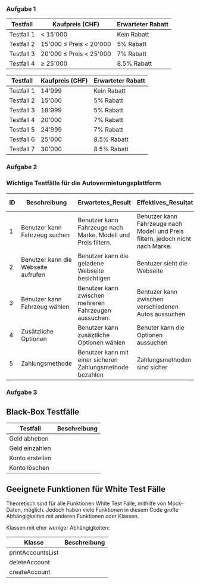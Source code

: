 ### Aufgabe 1

| Testfall   | Kaufpreis (CHF)             | Erwarteter Rabatt |
|------------|-----------------------------|-------------------|
| Testfall 1 | < 15'000                    | Kein Rabatt       |
| Testfall 2 | 15'000 ≤ Preis < 20'000     | 5% Rabatt         |
| Testfall 3 | 20'000 ≤ Preis < 25'000     | 7% Rabatt         |
| Testfall 4 | ≥ 25'000                    | 8.5% Rabatt       |

| Testfall   | Kaufpreis (CHF) | Erwarteter Rabatt |
|------------|------------------|-------------------|
| Testfall 1 | 14'999           | Kein Rabatt       |
| Testfall 2 | 15'000           | 5% Rabatt         |
| Testfall 3 | 19'999           | 5% Rabatt         |
| Testfall 4 | 20'000           | 7% Rabatt         |
| Testfall 5 | 24'999           | 7% Rabatt         |
| Testfall 6 | 25'000           | 8.5% Rabatt       |
| Testfall 7 | 30'000           | 8.5% Rabatt       |

### Aufgabe 2
### Wichtige Testfälle für die Autovermietungsplattform 

| ID         | Beschreibung                  | Erwartetes_Result | Effektives_Resultat| Status           | Mögliche Ursache  |
|------------|-------------------------------|-------------------   |--------------------|------------------|------------------ |
|     1      | Benutzer kann Fahrzeug suchen | Benutzer kann Fahrzeuge nach Marke, Modell und Preis filtern.      |  Benutzer kann Fahrzeuge nach Modell und Preis filtern, jedoch nicht nach Marke.          | false           | Filter wurde nicht gefunden       |
|     2      | Benutzer kann die Webseite aufrufen                      | Benutzer kann die geladene Webseite besichtigen         | Bentuzer sieht die Webseite      | true          | -      |
|     3      | Benutzer kann Fahrzeug wählen                      | Benutzer kann zwischen mehreren Fahrzeugen aussuchen.         | Bentuzer kann zwischen verschiedenen Autos aussuchen         | true         | -     |
|     4      | Zusätzliche Optionen                      | Benutzer kann zusäztliche Optionen wählen         | Benuter kann die Optionen aussuchen       | true           | -   |
|     5      | Zahlungsmethode                        | Benutzer kann mit einer sicheren Zahlungsmethode bezahlen        | Zahlungsmethoden sind sicher        | true         | -       |

### Aufgabe 3

## Black-Box Testfälle

| Testfall          | Beschreibung       |
|-------------------|--------------------|
| Geld abheben      |                    |
| Geld einzahlen    |                    |
| Konto erstellen   |                    |
| Konto löschen     |                    |

## Geeignete Funktionen für White Test Fälle

Theoretisch sind für alle Funktionen White Test Fälle, mithilfe von Mock-Daten, möglich. Jedoch haben viele Funktionen in diesem Code große Abhängigkeiten mit anderen Funktionen oder Klassen.  

Klassen mit eher weniger Abhängigkeiten:

| Klasse            | Beschreibung       |
|-------------------|--------------------|
| printAccountsList |                    |
| deleteAccount     |                    |
| createAccount     |                    |
